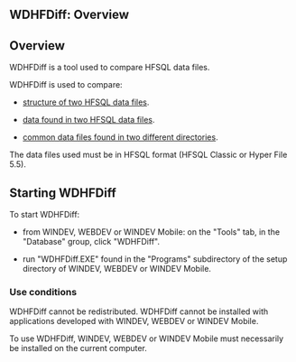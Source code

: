 


## WDHFDiff: Overview
			



<a name="NOTE1"></a>
<a name="NOTE1_1"></a>


## Overview
<a name="overview_ELTTEXTE000105"></a>
WDHFDiff is a tool used to compare HFSQL data files.

WDHFDiff is used to compare:

- [structure of two HFSQL data files](../WDHFDiff/3542002.md).

- [data found in two HFSQL data files](../WDHFDiff/3542002.md).

- [common data files found in two different directories](../WDHFDiff/3542002.md).




The data files used must be in HFSQL format (HFSQL Classic or Hyper File 5.5).



<a name="NOTE2"></a>
<a name="NOTE2_1"></a>


## Starting WDHFDiff
<a name="starting_wdhfdiff_ELTTEXTE000135"></a>
To start WDHFDiff:

- from WINDEV, WEBDEV or WINDEV Mobile: on the "Tools" tab, in the "Database" group, click "WDHFDiff".

- run "WDHFDiff.EXE" found in the "Programs" subdirectory of the setup directory of WINDEV, WEBDEV or WINDEV Mobile.



<a name="NOTE2_2"></a>


### Use conditions
<a name="use_conditions_ELTPARAGRAPHE000054"></a>

WDHFDiff cannot be redistributed. WDHFDiff cannot be installed with applications developed with WINDEV, WEBDEV or WINDEV Mobile.

To use WDHFDiff, WINDEV, WEBDEV or WINDEV Mobile must necessarily be installed on the current computer.


